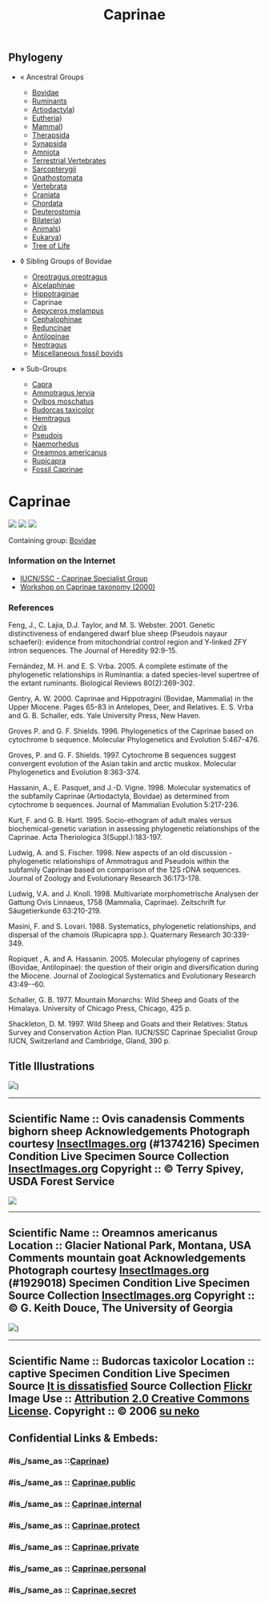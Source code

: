 ﻿---
title: Caprinae
---

## Phylogeny 

-   « Ancestral Groups  
    -   [Bovidae](../Bovidae.md)
    -   [Ruminants](../../Ruminants.md)
    -  [Artiodactyla](../../../Artiodactyla.md))
    -  [Eutheria](../../../../Eutheria.md))
    -  [Mammal](../../../../../Mammal.md))
    -   [Therapsida](../../../../../../Therapsida.md)
    -   [Synapsida](../../../../../../../Synapsida.md)
    -   [Amniota](../../../../../../../../Amniota.md)
    -   [Terrestrial Vertebrates](../../../../../../../../../Terrestrial.md)
    -   [Sarcopterygii](../../../../../../../../../../Sarc.md)
    -   [Gnathostomata](../../../../../../../../../../../Gnath.md)
    -   [Vertebrata](../../../../../../../../../../../../Vertebrata.md)
    -   [Craniata](../../../../../../../../../../../../../Craniata.md)
    -   [Chordata](../../../../../../../../../../../../../../Chordata.md)
    -   [Deuterostomia](../../../../../../../../../../../../../../../Deutero.md)
    -  [Bilateria](../../../../../../../../../../../../../../../../Bilateria.md))
    -  [Animals](../../../../../../../../../../../../../../../../../Animals.md))
    -  [Eukarya](../../../../../../../../../../../../../../../../../../Eukarya.md))
    -   [Tree of Life](../../../../../../../../../../../../../../../../../../Tree_of_Life.md)

-   ◊ Sibling Groups of  Bovidae
    -   [Oreotragus oreotragus](Oreotragus_oreotragus)
    -   [Alcelaphinae](Alcelaphinae.md)
    -   [Hippotraginae](Hippotraginae.md)
    -   Caprinae
    -   [Aepyceros melampus](Impala.md)
    -   [Cephalophinae](Cephalophinae.md)
    -   [Reduncinae](Reduncinae.md)
    -   [Antilopinae](Antilopinae.md)
    -   [Neotragus](Neotragus.md)
    -   [Miscellaneous fossil         bovids](Miscellaneous_fossil_bovids)

-   » Sub-Groups
    -   [Capra](Caprinae/Capra.md)
    -   [Ammotragus lervia](Ammotragus_lervia)
    -   [Ovibos moschatus](Caprinae/Ovibos.md)
    -   [Budorcas taxicolor](Budorcas_taxicolor)
    -   [Hemitragus](Caprinae/Hemitragus.md)
    -   [Ovis](Caprinae/Ovis.md)
    -   [Pseudois](Caprinae/Pseudois.md)
    -   [Naemorhedus](Caprinae/Naemorhedus.md)
    -   [Oreamnos americanus](Caprinae/Oreamnos.md)
    -   [Rupicapra](Caprinae/Rupicapra.md)
    -   [Fossil Caprinae](Caprinae/Fossil.md)

# Caprinae 

![ ](Caprinae/Ovis_canadensis1374216.jpg)
![ ](Oreamnos_americanus1929018.jpg)
![](Caprinae/92395489_51a1aa5336_o.jpg)

Containing group: [Bovidae](../Bovidae.md)

### Information on the Internet

-   [IUCN/SSC - Caprinae Specialist     Group](http://www.callisto.si.usherb.ca:8080/caprinae/iucnwork.htm)
-   [Workshop on Caprinae taxonomy     (2000)](http://www.callisto.si.usherb.ca:8080/caprinae/taxo.htm)

### References

Feng, J., C. Lajia, D.J. Taylor, and M. S. Webster. 2001. Genetic
distinctiveness of endangered dwarf blue sheep (Pseudois nayaur
schaeferi): evidence from mitochondrial control region and Y-linked ZFY
intron sequences. The Journal of Heredity 92:9-15.

Fernández, M. H. and E. S. Vrba. 2005. A complete estimate of the
phylogenetic relationships in Ruminantia: a dated species-level
supertree of the extant ruminants. Biological Reviews 80(2):269-302.

Gentry, A. W. 2000. Caprinae and Hippotragini (Bovidae, Mammalia) in the
Upper Miocene. Pages 65-83 in Antelopes, Deer, and Relatives. E. S. Vrba
and G. B. Schaller, eds. Yale University Press, New Haven.

Groves P. and G. F. Shields. 1996. Phylogenetics of the Caprinae based
on cytochrome b sequence. Molecular Phylogenetics and Evolution
5:467-476.

Groves, P. and G. F. Shields. 1997. Cytochrome B sequences suggest
convergent evolution of the Asian takin and arctic muskox. Molecular
Phylogenetics and Evolution 8:363-374.

Hassanin, A., E. Pasquet, and J.-D. Vigne. 1998. Molecular systematics
of the subfamily Caprinae (Artiodactyla, Bovidae) as determined from
cytochrome b sequences. Journal of Mammalian Evolution 5:217-236.

Kurt, F. and G. B. Hartl. 1995. Socio-ethogram of adult males versus
biochemical-genetic variation in assessing phylogenetic relationships of
the Caprinae. Acta Theriologica 3(Suppl.):183-197.

Ludwig, A. and S. Fischer. 1998. New aspects of an old discussion
-phylogenetic relationships of Ammotragus and Pseudois within the
subfamily Caprinae based on comparison of the 12S rDNA sequences.
Journal of Zoology and Evolutionary Research 36:173-178.

Ludwig, V.A. and J. Knoll. 1998. Multivariate morphometrische Analysen
der Gattung Ovis Linnaeus, 1758 (Mammalia, Caprinae). Zeitschrift fur
Säugetierkunde 63:210-219.

Masini, F. and S. Lovari. 1988. Systematics, phylogenetic relationships,
and dispersal of the chamois (Rupicapra spp.). Quaternary Research
30:339-349.

Ropiquet , A. and A. Hassanin. 2005. Molecular phylogeny of caprines
(Bovidae, Antilopinae): the question of their origin and diversification
during the Miocene. Journal of Zoological Systematics and Evolutionary
Research 43:49--60.

Schaller, G. B. 1977. Mountain Monarchs: Wild Sheep and Goats of the
Himalaya. University of Chicago Press, Chicago, 425 p.

Shackleton, D. M. 1997. Wild Sheep and Goats and their Relatives: Status
Survey and Conservation Action Plan. IUCN/SSC Caprinae Specialist Group
IUCN, Switzerland and Cambridge, Gland, 390 p.

## Title Illustrations

![](Caprinae/Ovis_canadensis1374216.jpg))

  ------------------------------
  Scientific Name ::     Ovis canadensis
  Comments             bighorn sheep
  Acknowledgements     Photograph courtesy [InsectImages.org](http://www.insectimages.org/) (#1374216)
  Specimen Condition   Live Specimen
  Source Collection    [InsectImages.org](http://www.insectimages.org/)
  Copyright ::            © Terry Spivey, USDA Forest Service
  ------------------------------

![](Oreamnos_americanus1929018.jpg)

  ------------------------------
  Scientific Name ::     Oreamnos americanus
  Location ::           Glacier National Park, Montana, USA
  Comments             mountain goat
  Acknowledgements     Photograph courtesy [InsectImages.org](http://www.insectimages.org/) (#1929018)
  Specimen Condition   Live Specimen
  Source Collection    [InsectImages.org](http://www.insectimages.org/)
  Copyright ::            © G. Keith Douce, The University of Georgia
  ------------------------------
![](Caprinae/92395489_51a1aa5336_o.jpg))

  --------------------------------------------------------
  Scientific Name ::     Budorcas taxicolor
  Location ::           captive
  Specimen Condition   Live Specimen
  Source               [It is dissatisfied](http://flickr.com/photos/suneko/92395489/)
  Source Collection    [Flickr](http://flickr.com/)
  Image Use ::    [Attribution 2.0 Creative Commons License](http://creativecommons.org/licenses/by/2.0/).
  Copyright ::            © 2006 [su neko](http://flickr.com/people/suneko/)
  --------------------------------------------------------


## Confidential Links & Embeds: 

### #is_/same_as ::[Caprinae](Caprinae.md)) 

### #is_/same_as :: [Caprinae.public](/_public/bio/bio~Domain/Eukarya/Animals/Bilateria/Deutero/Chordata/Craniata/Vertebrata/Gnath/Sarc/Tetrapods/Amniota/Synapsida/Therapsida/Mammal/Eutheria/Artiodactyla/Ruminants/Bovidae/Caprinae.public.md) 

### #is_/same_as :: [Caprinae.internal](/_internal/bio/bio~Domain/Eukarya/Animals/Bilateria/Deutero/Chordata/Craniata/Vertebrata/Gnath/Sarc/Tetrapods/Amniota/Synapsida/Therapsida/Mammal/Eutheria/Artiodactyla/Ruminants/Bovidae/Caprinae.internal.md) 

### #is_/same_as :: [Caprinae.protect](/_protect/bio/bio~Domain/Eukarya/Animals/Bilateria/Deutero/Chordata/Craniata/Vertebrata/Gnath/Sarc/Tetrapods/Amniota/Synapsida/Therapsida/Mammal/Eutheria/Artiodactyla/Ruminants/Bovidae/Caprinae.protect.md) 

### #is_/same_as :: [Caprinae.private](/_private/bio/bio~Domain/Eukarya/Animals/Bilateria/Deutero/Chordata/Craniata/Vertebrata/Gnath/Sarc/Tetrapods/Amniota/Synapsida/Therapsida/Mammal/Eutheria/Artiodactyla/Ruminants/Bovidae/Caprinae.private.md) 

### #is_/same_as :: [Caprinae.personal](/_personal/bio/bio~Domain/Eukarya/Animals/Bilateria/Deutero/Chordata/Craniata/Vertebrata/Gnath/Sarc/Tetrapods/Amniota/Synapsida/Therapsida/Mammal/Eutheria/Artiodactyla/Ruminants/Bovidae/Caprinae.personal.md) 

### #is_/same_as :: [Caprinae.secret](/_secret/bio/bio~Domain/Eukarya/Animals/Bilateria/Deutero/Chordata/Craniata/Vertebrata/Gnath/Sarc/Tetrapods/Amniota/Synapsida/Therapsida/Mammal/Eutheria/Artiodactyla/Ruminants/Bovidae/Caprinae.secret.md)

